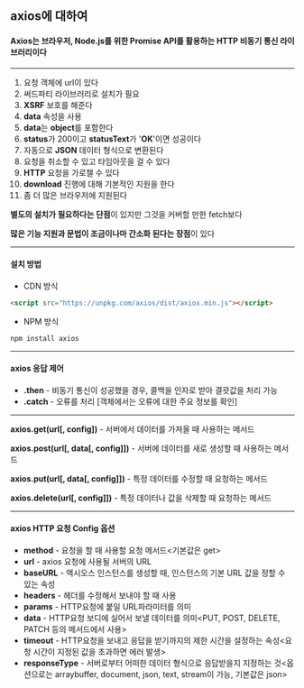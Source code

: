 ## axios에 대하여

#### Axios는 브라우저, Node.js를 위한 Promise API를 활용하는 HTTP 비동기 통신 라이브러리이다

---

1. 요청 객체에 url이 있다
2. 써드파티 라이브러리로 설치가 필요
3. **XSRF** 보호를 해준다
4. **data** 속성을 사용
5. **data**는 **object**를 포함한다
6. **status**가 200이고 **statusText**가 '**OK**'이면 성공이다
7. 자동으로 **JSON** 데이터 형식으로 변환된다
8. 요청을 취소할 수 있고 타임아웃을 걸 수 있다
9. **HTTP** 요청을 가로챌 수 있다
10. **download** 진행에 대해 기본적인 지원을 한다
11. 좀 더 많은 브라우저에 지원된다

**별도의 설치가 필요하다는 단점**이 있지만 그것을 커버할 만한 fetch보다

**많은 기능 지원과 문법이 조금이나마 간소화 된다는 장점**이 있다

---

#### 설치 방법

- CDN 방식

```html
<script src="https://unpkg.com/axios/dist/axios.min.js"></script>
```

- NPM 방식

```bash
npm install axios
```

---

#### axios 응답 제어

- **.then** - 비동기 통신이 성공했을 경우, 콜백을 인자로 받아 결괏값을 처리 가능
- **.catch** - 오류를 처리 [<error>객체에서는 오류에 대한 주요 정보를 확인]

---

**axios.get(url[, config])** - 서버에서 데이터를 가져올 때 사용하는 메서드

**axios.post(url[, data[, config]])** - 서버에 데이터를 새로 생성할 때 사용하는 메서드

**axios.put(url[, data[, config]])** - 특정 데이터를 수정할 때 요청하는 메서드

**axios.delete(url[, config]])** - 특정 데이터나 값을 삭제할 때 요청하는 메서드

---

#### axios HTTP 요청 Config 옵션

- **method** - 요청을 할 때 사용할 요청 메서드<기본값은 get>
- **url** - axios 요청에 사용될 서버의 URL
- **baseURL** - 액시오스 인스턴스를 생성할 때, 인스턴스의 기본 URL 값을 정할 수 있는 속성
- **headers** - 헤더를 수정해서 보내야 할 때 사용
- **params** - HTTP요청에 붙일 URL파라미터를 의미
- **data** - HTTP요청 보디에 실어서 보낼 데이터를 의미<PUT, POST, DELETE, PATCH 등의 메서드에서 사용>
- **timeout** - HTTP요청을 보내고 응답을 받기까지의 제한 시간을 설정하는 속성<요청 시간이 지정된 값을 초과하면 에러 발생>
- **responseType** - 서버로부터 어떠한 데이터 형식으로 응답받을지 지정하는 것<옵션으로는 arraybuffer, document, json, text, stream이 가능, 기본값은 json>

